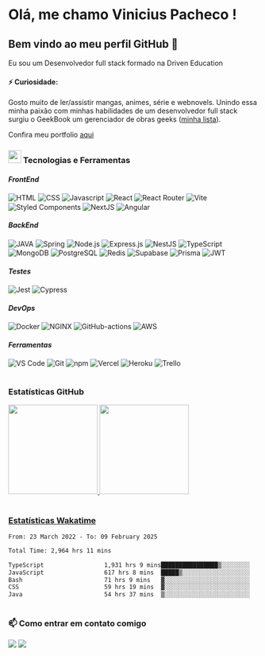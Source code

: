 # Olá, me chamo Vinicius Pacheco !

## Bem vindo ao meu perfil GitHub 👋

Eu sou um Desenvolvedor full stack formado na Driven Education

#### ⚡ Curiosidade:

Gosto muito de ler/assistir mangas, animes, série e webnovels. Unindo essa minha paixão com minhas habilidades de um desenvolvedor full stack surgiu o GeekBook um gerenciador de obras geeks ([minha lista](https://geek-book.vercel.app/shared/xPqn2OxDl)).

Confira meu portfolio [aqui](https://portfolio-thvinicius.vercel.app/)

### <img width="26" src="https://media1.giphy.com/media/IauL6LvGNlT3ffhcqq/giphy.gif"> Tecnologias e Ferramentas

#### _FrontEnd_

<div>
  <img align="center" title="HTML" alt="HTML" src="https://img.shields.io/badge/html5-%23E34F26.svg?style=for-the-badge&logo=html5&logoColor=white" />
  <img align="center" title="CSS" alt="CSS" src="https://img.shields.io/badge/css3-%231572B6.svg?style=for-the-badge&logo=css3&logoColor=white" />
  <img align="center" title="Javascript" alt="Javascript" src="https://img.shields.io/badge/javascript-%23323330.svg?style=for-the-badge&logo=javascript&logoColor=%23F7DF1E" />
  <img align="center" title="React" alt="React" src="https://img.shields.io/badge/react-%2320232a.svg?style=for-the-badge&logo=react&logoColor=%2361DAFB" />
  <img align="center" title="React Router" alt="React Router" src="https://img.shields.io/badge/React_Router-CA4245?style=for-the-badge&logo=react-router&logoColor=white" />
  <img align="center" title="Vite" alt="Vite" src="https://img.shields.io/badge/vite-%23646CFF.svg?style=for-the-badge&logo=vite&logoColor=white" />
  <img align="center" title="Styled Components" alt="Styled Components" src="https://img.shields.io/badge/styled--components-DB7093?style=for-the-badge&logo=styled-components&logoColor=white" />
  <img align="center" title="NextJS" alt="NextJS" src="https://img.shields.io/badge/Next-black?style=for-the-badge&logo=next.js&logoColor=white" />
  <img align="center" title="Angular" alt="Angular" src="https://img.shields.io/badge/angular-%23DD0031.svg?style=for-the-badge&logo=angular&logoColor=white" />
</div>

#### _BackEnd_

<div  >
  <img align="center" title="JAVA" alt="JAVA" src="https://img.shields.io/badge/java-%23ED8B00.svg?style=for-the-badge&logo=java&logoColor=white" />
  <img align="center" title="Spring" alt="Spring" src="https://img.shields.io/badge/spring-%236DB33F.svg?style=for-the-badge&logo=spring&logoColor=white" />
  <img align="center" title="Node.js" alt="Node.js" src="https://img.shields.io/badge/node.js-6DA55F?style=for-the-badge&logo=node.js&logoColor=white" />
  <img align="center" title="Express.js" alt="Express.js" src="https://img.shields.io/badge/express.js-%23404d59.svg?style=for-the-badge&logo=express&logoColor=%2361DAFB" />
  <img align="center" title="NestJS" alt="NestJS" src="https://img.shields.io/badge/nestjs-%23E0234E.svg?style=for-the-badge&logo=nestjs&logoColor=white" />
  <img align="center" title="TypeScript" alt="TypeScript" src="https://img.shields.io/badge/typescript-%23007ACC.svg?style=for-the-badge&logo=typescript&logoColor=white" />
  <img align="center" title="MongoDB" alt="MongoDB" src="https://img.shields.io/badge/MongoDB-%234ea94b.svg?style=for-the-badge&logo=mongodb&logoColor=white" />
  <img align="center" title="PostgreSQL" alt="PostgreSQL" src="https://img.shields.io/badge/redis-%23DD0031.svg?style=for-the-badge&logo=redis&logoColor=white" />
  <img align="center" title="Redis" alt="Redis" src="https://img.shields.io/badge/postgres-%23316192.svg?style=for-the-badge&logo=postgresql&logoColor=white" />
  <img align="center" title="Supabase" alt="Supabase" src="https://img.shields.io/badge/Supabase-3ECF8E?style=for-the-badge&logo=supabase&logoColor=white" />
  <img align="center" title="Prisma" alt="Prisma" src="https://img.shields.io/badge/Prisma-3982CE?style=for-the-badge&logo=Prisma&logoColor=white" />
  <img align="center" title="JWT" alt="JWT" src="https://img.shields.io/badge/JWT-black?style=for-the-badge&logo=JSON%20web%20tokens" />
</div>

#### _Testes_

<div>
    <img align="center" title="Jest" alt="Jest" src="https://img.shields.io/badge/-jest-%23C21325?style=for-the-badge&logo=jest&logoColor=white" />
    <img align="center" title="Cypress" alt="Cypress" src="https://img.shields.io/badge/-cypress-%23E5E5E5?style=for-the-badge&logo=cypress&logoColor=058a5e" />
</div>

#### _DevOps_

<div>
  <img align="center" title="Docker" alt="Docker" src="https://img.shields.io/badge/docker-%230db7ed.svg?style=for-the-badge&logo=docker&logoColor=white" />
  <img align="center" title="NGINX" alt="NGINX" src="https://img.shields.io/badge/nginx-%23009639.svg?style=for-the-badge&logo=nginx&logoColor=white" />
  <img align="center" title="GitHub-actions" alt="GitHub-actions" src="https://img.shields.io/badge/github%20actions-%232671E5.svg?style=for-the-badge&logo=githubactions&logoColor=white" />
  <img align="center" title="AWS" alt="AWS" src="https://img.shields.io/badge/AWS-%23FF9900.svg?style=for-the-badge&logo=amazon-aws&logoColor=white" />
</div>

#### _Ferramentas_

<div>
  <img align="center" title="VS Code" alt="VS Code" src="https://img.shields.io/badge/Visual%20Studio-5C2D91.svg?style=for-the-badge&logo=visual-studio&logoColor=white" />
  <img align="center" title="Git" alt="Git" src="https://img.shields.io/badge/git-%23F05033.svg?style=for-the-badge&logo=git&logoColor=white" />
  <img align="center" title="npm" alt="npm" src="https://img.shields.io/badge/NPM-%23000000.svg?style=for-the-badge&logo=npm&logoColor=white" />
  <img align="center" title="Vercel" alt="Vercel" src="https://img.shields.io/badge/vercel-%23000000.svg?style=for-the-badge&logo=vercel&logoColor=white" />
  <img align="center" title="Heroku" alt="Heroku" src="https://img.shields.io/badge/heroku-%23430098.svg?style=for-the-badge&logo=heroku&logoColor=white" />
  <img align="center" title="Trello" alt="Trello" src="https://img.shields.io/badge/Trello-%23026AA7.svg?style=for-the-badge&logo=Trello&logoColor=white" />
</div>

#

### Estatísticas GitHub

<div>
<a href="https://github.com/ThVinicius">
<img height="180em" src="https://github-readme-stats-thvinicius.vercel.app/api/top-langs/?username=ThVinicius&layout=compact&langs_count=7&theme=dracula&locale=pt-BR"/>
<img height="180em" src="https://github-readme-stats-thvinicius.vercel.app/api?username=ThVinicius&show_icons=true&theme=dracula&include_all_commits=true&count_private=true&locale=pt-BR"/>
</div>

#

### Estatísticas Wakatime

<!--START_SECTION:waka-->

```txt
From: 23 March 2022 - To: 09 February 2025

Total Time: 2,964 hrs 11 mins

TypeScript                 1,931 hrs 9 mins████████████████▒░░░░░░░░   65.15 %
JavaScript                 617 hrs 8 mins  █████▒░░░░░░░░░░░░░░░░░░░   20.82 %
Bash                       71 hrs 9 mins   ▓░░░░░░░░░░░░░░░░░░░░░░░░   02.40 %
CSS                        59 hrs 19 mins  ▓░░░░░░░░░░░░░░░░░░░░░░░░   02.00 %
Java                       54 hrs 37 mins  ▒░░░░░░░░░░░░░░░░░░░░░░░░   01.84 %
```

<!--END_SECTION:waka-->

#

### 📫 Como entrar em contato comigo

<div>
  <a href = "mailto:vinicioss9955@gmail.com"><img src="https://img.shields.io/badge/Gmail-D14836?style=for-the-badge&logo=gmail&logoColor=white" target="_blank"></a>
  <a href="https://www.linkedin.com/in/thvinicius" target="_blank"><img src="https://img.shields.io/badge/-LinkedIn-%230077B5?style=for-the-badge&logo=linkedin&logoColor=white" target="_blank"></a>
</div>

<!--
**ThVinicius/ThVinicius** is a ✨ _special_ ✨ repository because its `README.md` (this file) appears on your GitHub profile.

Here are some ideas to get you started:

- 🔭 I’m currently working on ...
- 🌱 I’m currently learning ...
- 👯 I’m looking to collaborate on ...
- 🤔 I’m looking for help with ...
- 💬 Ask me about ...
- 📫 How to reach me: ...
- 😄 Pronouns: ...
- ⚡ Fun fact: ...
-->
